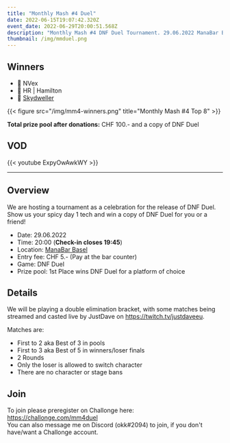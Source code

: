 ```yaml
---
title: "Monthly Mash #4 Duel"
date: 2022-06-15T19:07:42.320Z
event_date: 2022-06-29T20:00:51.568Z
description: "Monthly Mash #4 DNF Duel Tournament. 29.06.2022 ManaBar Basel."
thumbnail: /img/mmduel.png
---
```

## Winners

* 🥇 NVex
* 🥈 HR | Hamilton
* 🥉 [Skydweller](https://twitter.com/Skydwellerlmao)

{{< figure src="/img/mm4-winners.png" title="Monthly Mash #4 Top 8" >}}

**Total prize pool after donations:**
CHF 100.- and a copy of DNF Duel

## VOD

{{< youtube ExpyOwAwkWY >}}

- - -

## Overview

We are hosting a tournament as a celebration for the release of DNF Duel. Show us your spicy day 1 tech and win a copy of DNF Duel for you or a friend!

* Date: 29.06.2022
* Time: 20:00 (**Check-in closes 19:45**)
* Location: [ManaBar Basel](https://manabar.ch/)
* Entry fee: CHF 5.- (Pay at the bar counter)
* Game: DNF Duel
* Prize pool: 1st Place wins DNF Duel for a platform of choice

## Details

We will be playing a double elimination bracket, with some matches being streamed and casted live by JustDave on <https://twitch.tv/justdaveeu>.

Matches are:

* First to 2 aka Best of 3 in pools
* First to 3 aka Best of 5 in winners/loser finals
* 2 Rounds
* Only the loser is allowed to switch character
* There are no character or stage bans

## Join

To join please preregister on Challonge here: <https://challonge.com/mm4duel>[](https://challonge.com/mm3strive)\
You can also message me on Discord (okk#2094) to join, if you don't have/want a Challonge account.